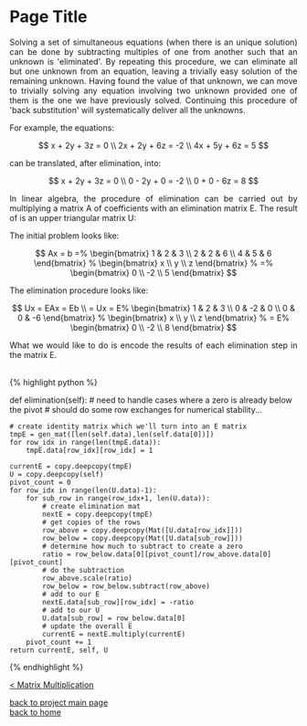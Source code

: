 # Page Title
<div style="text-align: justify">
Solving a set of simultaneous equations (when there is an unique solution) can
be done by subtracting multiples of one from another such that an unknown is
'eliminated'. By repeating this procedure, we can eliminate all but one unknown
from an equation, leaving a trivially easy solution of the remaining unknown.
Having found the value of that unknown, we can move to trivially solving any
equation involving two unknown provided one of them is the one we have
previously solved. Continuing this procedure of 'back substitution' will
systematically deliver all the unknowns.
</div>

For example, the equations:

$$
x + 2y + 3z = 0 \\
2x + 2y + 6z = -2 \\
4x + 5y + 6z = 5
$$

can be translated, after elimination, into:

$$
x + 2y + 3z = 0 \\
0 - 2y + 0 = -2 \\
0 + 0 - 6z = 8
$$

<div style="text-align: justify">
In linear algebra, the procedure of elimination can be carried out by
multiplying a matrix A of coefficients with an elimination matrix E. The result
of is an upper triangular matrix U:
</div>

The initial problem looks like:

$$
Ax = b =%
  \begin{bmatrix}
    1 & 2 & 3 \\
    2 & 2 & 6 \\
    4 & 5 & 6
  \end{bmatrix}
  %
  \begin{bmatrix}
    x \\
    y \\
    z
  \end{bmatrix}
  %
  =%
  \begin{bmatrix}
    0 \\
    -2 \\
    5
  \end{bmatrix}
$$

The elimination procedure looks like:

$$
Ux = EAx = Eb \\
= Ux = E%
  \begin{bmatrix}
    1 & 2 & 3 \\
    0 & -2 & 0 \\
    0 & 0 & -6
  \end{bmatrix}
  %
  \begin{bmatrix}
    x \\
    y \\
    z
  \end{bmatrix}
  %
  = E%
  \begin{bmatrix}
    0 \\
    -2 \\
    8
  \end{bmatrix}
$$

<div style="text-align: justify">
What we would like to do is encode the results of each elimination step in the
matrix E.
</div><br/>

{% highlight python %}

def elimination(self):
    # need to handle cases where a zero is already below the pivot
    # should do some row exchanges for numerical stability...

    # create identity matrix which we'll turn into an E matrix
    tmpE = gen_mat([len(self.data),len(self.data[0])])
    for row_idx in range(len(tmpE.data)):
        tmpE.data[row_idx][row_idx] = 1

    currentE = copy.deepcopy(tmpE)
    U = copy.deepcopy(self)
    pivot_count = 0
    for row_idx in range(len(U.data)-1):
        for sub_row in range(row_idx+1, len(U.data)):
            # create elimination mat
            nextE = copy.deepcopy(tmpE)
            # get copies of the rows
            row_above = copy.deepcopy(Mat([U.data[row_idx]]))
            row_below = copy.deepcopy(Mat([U.data[sub_row]]))
            # determine how much to subtract to create a zero
            ratio = row_below.data[0][pivot_count]/row_above.data[0][pivot_count]
            # do the subtraction
            row_above.scale(ratio)
            row_below = row_below.subtract(row_above)
            # add to our E
            nextE.data[sub_row][row_idx] = -ratio
            # add to our U
            U.data[sub_row] = row_below.data[0]
            # update the overall E
            currentE = nextE.multiply(currentE)
        pivot_count += 1
    return currentE, self, U

{% endhighlight %}


[< Matrix Multiplication](./dot_prod_and_mat_multiply.md)

[back to project main page](./numpy_from_scratch.md)\
[back to home](../README.md)
